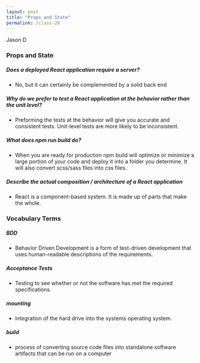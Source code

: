 ```yaml
---
layout: post
title: "Props and State"
permalink: /class-20
---
```

Jason D

### Props and State

##### Does a deployed React application require a server?
* No, but it can certainly be complemented by a solid back end
 
##### Why do we prefer to test a React application at the behavior rather than the unit level?
* Preforming the tests at the behavior will give you accurate and consistent tests. Unit-level tests are more likely to be inconsistent. 
 
##### What does npm run build do?
* When you are ready for production npm build will optimize or minimize a large portion of your code and deploy it into a folder you determine. It will also convert scss/sass files into css files.
 
##### Describe the actual composition / architecture of a React application
* React is a component-based system. It is made up of parts that make the whole.
 
### Vocabulary Terms
 
##### BDD
* Behavior Driven Development is a form of test-driven development that uses human-readable descriptions of the requirements.
 
##### Acceptance Tests
* Testing to see whether or not the software has met the required specifications.
 
##### mounting
* Integration of the hard drive into the systems operating system.
 
##### build
* process of converting source code files into standalone software artifacts that can be run on a computer 
 

